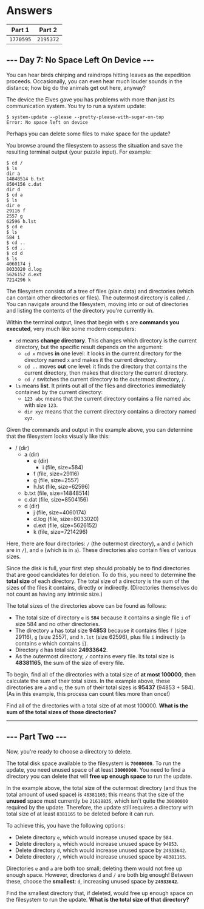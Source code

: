 # Answers

| Part 1    | Part 2    |
| --------- | --------- |
| `1770595` | `2195372` |

## --- Day 7: No Space Left On Device ---

You can hear birds chirping and raindrops hitting leaves as the expedition proceeds. Occasionally, you can even hear much louder sounds in the distance; how big do the animals get out here, anyway?

The device the Elves gave you has problems with more than just its communication system. You try to run a system update:

    $ system-update --please --pretty-please-with-sugar-on-top
    Error: No space left on device

Perhaps you can delete some files to make space for the update?

You browse around the filesystem to assess the situation and save the resulting terminal output (your puzzle input). For example:

    $ cd /
    $ ls
    dir a
    14848514 b.txt
    8504156 c.dat
    dir d
    $ cd a
    $ ls
    dir e
    29116 f
    2557 g
    62596 h.lst
    $ cd e
    $ ls
    584 i
    $ cd ..
    $ cd ..
    $ cd d
    $ ls
    4060174 j
    8033020 d.log
    5626152 d.ext
    7214296 k

The filesystem consists of a tree of files (plain data) and directories (which can contain other directories or files). The outermost directory is called `/`. You can navigate around the filesystem, moving into or out of directories and listing the contents of the directory you're currently in.

Within the terminal output, lines that begin with `$` are __commands you executed__, very much like some modern computers:

- `cd` means __change directory__. This changes which directory is the current directory, but the specific result depends on the argument:
  - `cd x` moves __in__ one level: it looks in the current directory for the directory named `x` and makes it the current directory.
  - `cd ..` moves __out__ one level: it finds the directory that contains the current directory, then makes that directory the current directory.
  - `cd /` switches the current directory to the outermost directory, /.
- `ls` means __list__. It prints out all of the files and directories immediately contained by the current directory:
  - `123 abc` means that the current directory contains a file named `abc` with size `123`.
  - `dir xyz` means that the current directory contains a directory named `xyz`.

Given the commands and output in the example above, you can determine that the filesystem looks visually like this:

- / (dir)
  - a (dir)
    - e (dir)
      - i (file, size=584)
    - f (file, size=29116)
    - g (file, size=2557)
    - h.lst (file, size=62596)
  - b.txt (file, size=14848514)
  - c.dat (file, size=8504156)
  - d (dir)
    - j (file, size=4060174)
    - d.log (file, size=8033020)
    - d.ext (file, size=5626152)
    - k (file, size=7214296)

Here, there are four directories: `/` (the outermost directory), `a` and `d` (which are in `/`), and `e` (which is in `a`). These directories also contain files of various sizes.

Since the disk is full, your first step should probably be to find directories that are good candidates for deletion. To do this, you need to determine the __total size__ of each directory. The total size of a directory is the sum of the sizes of the files it contains, directly or indirectly. (Directories themselves do not count as having any intrinsic size.)

The total sizes of the directories above can be found as follows:

- The total size of directory `e` is __`584`__ because it contains a single file `i` of size 584 and no other directories.
- The directory `a` has total size __94853__ because it contains files `f` (size 29116), `g` (size 2557), and `h.lst` (size 62596), plus file `i` indirectly (`a` contains `e` which contains `i`).
- Directory `d` has total size __24933642__.
- As the outermost directory, `/` contains every file. Its total size is __48381165__, the sum of the size of every file.

To begin, find all of the directories with a total size of __at most 100000__, then calculate the sum of their total sizes. In the example above, these directories are `a` and `e`; the sum of their total sizes is __95437__ (94853 + 584). (As in this example, this process can count files more than once!)

Find all of the directories with a total size of at most 100000. __What is the sum of the total sizes of those directories?__

-----------------

## --- Part Two ---

Now, you're ready to choose a directory to delete.

The total disk space available to the filesystem is __`70000000`__. To run the update, you need unused space of at least __`30000000`__. You need to find a directory you can delete that will __free up enough space__ to run the update.

In the example above, the total size of the outermost directory (and thus the total amount of used space) is `48381165`; this means that the size of the __unused__ space must currently be `21618835`, which isn't quite the `30000000` required by the update. Therefore, the update still requires a directory with total size of at least `8381165` to be deleted before it can run.

To achieve this, you have the following options:

- Delete directory `e`, which would increase unused space by `584`.
- Delete directory `a`, which would increase unused space by `94853`.
- Delete directory `d`, which would increase unused space by `24933642`.
- Delete directory `/`, which would increase unused space by `48381165`.

Directories `e` and `a` are both too small; deleting them would not free up enough space. However, directories `d` and `/` are both big enough! Between these, choose the __smallest__: `d`, increasing unused space by __`24933642`__.

Find the smallest directory that, if deleted, would free up enough space on the filesystem to run the update. __What is the total size of that directory?__